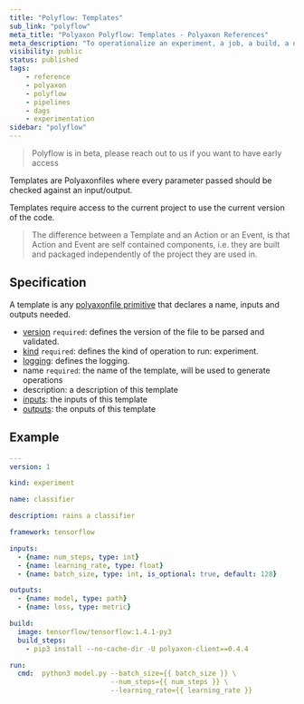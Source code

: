 ```yaml
---
title: "Polyflow: Templates"
sub_link: "polyflow"
meta_title: "Polyaxon Polyflow: Templates - Polyaxon References"
meta_description: "To operationalize an experiment, a job, a build, a notebook, or a tensorboard, you can take advantage of templates."
visibility: public
status: published
tags:
    - reference
    - polyaxon
    - polyflow
    - pipelines
    - dags
    - experimentation
sidebar: "polyflow"
---
```


> Polyflow is in beta, please reach out to us if you want to have early access

Templates are Polyaxonfiles where every parameter passed should be checked against an input/output.

Templates require access to the current project to use the current version of the code.

> The difference between a Template and an Action or an Event, is that Action and Event are self contained components, 
i.e. they are built and packaged independently of the project they are used in.

## Specification

A template is any [polyaxonfile primitive](/references/polyaxonfile-yaml-specification/) that declares a name, inputs and outputs needed.

 * [version](/references/polyaxonfile-yaml-specification/version/) `required`: defines the version of the file to be parsed and validated.
 * [kind](/references/polyaxonfile-yaml-specification/kind/) `required`: defines the kind of operation to run: experiment.
 * [logging](/references/polyaxonfile-yaml-specification/logging/): defines the logging.
 * name `required`: the name of the template, will be used to generate operations
 * description: a description of this template
 * [inputs](/references/polyaxonfile-yaml-specification/inputs_outputs/): the inputs of this template
 * [outputs](/references/polyaxonfile-yaml-specification/inputs_outputs/): the onputs of this template
 
 
## Example

```yaml
---
version: 1

kind: experiment

name: classifier

description: rains a classifier 

framework: tensorflow

inputs:
  - {name: num_steps, type: int}
  - {name: learning_rate, type: float}
  - {name: batch_size, type: int, is_optional: true, default: 128}

outputs:
  - {name: model, type: path}
  - {name: loss, type: metric}

build:
  image: tensorflow/tensorflow:1.4.1-py3
  build_steps:
    - pip3 install --no-cache-dir -U polyaxon-client==0.4.4

run:
  cmd:  python3 model.py --batch_size={{ batch_size }} \
                         --num_steps={{ num_steps }} \
                         --learning_rate={{ learning_rate }}

```
